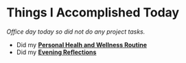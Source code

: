# Things I Accomplished Today

_Office day today so did not do any project tasks._

- Did my **[Personal Healh and Wellness Routine](../../routines/2024/personal-health-and-wellness-routine-2024-week-16.md)**
- Did my **[Evening Reflections](../../routines/evening-reflections.md)**
